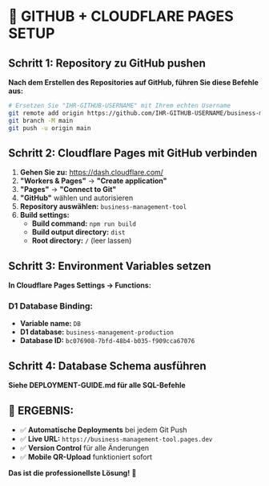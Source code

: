 # 🚀 GITHUB + CLOUDFLARE PAGES SETUP

## Schritt 1: Repository zu GitHub pushen

**Nach dem Erstellen des Repositories auf GitHub, führen Sie diese Befehle aus:**

```bash
# Ersetzen Sie "IHR-GITHUB-USERNAME" mit Ihrem echten Username
git remote add origin https://github.com/IHR-GITHUB-USERNAME/business-management-tool.git
git branch -M main
git push -u origin main
```

## Schritt 2: Cloudflare Pages mit GitHub verbinden

1. **Gehen Sie zu:** https://dash.cloudflare.com/
2. **"Workers & Pages"** → **"Create application"**
3. **"Pages"** → **"Connect to Git"**
4. **"GitHub"** wählen und autorisieren
5. **Repository auswählen:** `business-management-tool`
6. **Build settings:**
   - **Build command:** `npm run build`
   - **Build output directory:** `dist`
   - **Root directory:** `/` (leer lassen)

## Schritt 3: Environment Variables setzen

**In Cloudflare Pages Settings → Functions:**

### D1 Database Binding:
- **Variable name:** `DB`
- **D1 database:** `business-management-production`
- **Database ID:** `bc076908-7bfd-48b4-b035-f909cca67076`

## Schritt 4: Database Schema ausführen

**Siehe DEPLOYMENT-GUIDE.md für alle SQL-Befehle**

## 🎯 ERGEBNIS:

- ✅ **Automatische Deployments** bei jedem Git Push
- ✅ **Live URL:** `https://business-management-tool.pages.dev`
- ✅ **Version Control** für alle Änderungen
- ✅ **Mobile QR-Upload** funktioniert sofort

**Das ist die professionellste Lösung!** 🚀